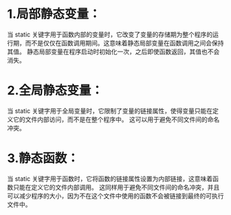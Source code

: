 # 1.局部静态变量：

当 static 关键字用于函数内部的变量时，它改变了变量的存储期为整个程序的运行期，而不是仅仅在函数调用期间。这意味着静态局部变量在函数调用之间会保持其值。
静态局部变量在程序启动时初始化一次，之后即使函数返回，其值也不会消失。
# 2.全局静态变量：

当 static 关键字用于全局变量时，它限制了变量的链接属性，使得变量只能在定义它的文件内部访问，而不是在整个程序中。
这可以用于避免不同文件间的命名冲突。
# 3.静态函数：

当 static 关键字用于函数时，它将函数的链接属性设置为内部链接，这意味着函数只能在定义它的文件内部调用。
这同样用于避免不同文件间的命名冲突，并且可以减少程序的大小，因为不在这个文件中使用的函数不会被链接到最终的可执行文件中。